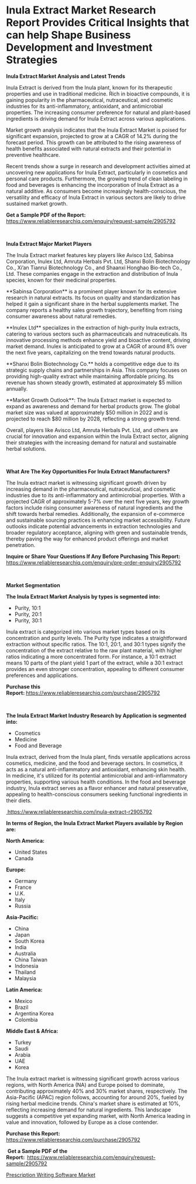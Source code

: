 <p><h1>Inula Extract Market Research Report Provides Critical Insights that can help Shape Business Development and Investment Strategies</h1></p><p><strong>Inula Extract Market Analysis and Latest Trends</strong></p>
<p><p>Inula Extract is derived from the Inula plant, known for its therapeutic properties and use in traditional medicine. Rich in bioactive compounds, it is gaining popularity in the pharmaceutical, nutraceutical, and cosmetic industries for its anti-inflammatory, antioxidant, and antimicrobial properties. The increasing consumer preference for natural and plant-based ingredients is driving demand for Inula Extract across various applications. </p><p>Market growth analysis indicates that the Inula Extract Market is poised for significant expansion, projected to grow at a CAGR of 14.2% during the forecast period. This growth can be attributed to the rising awareness of health benefits associated with natural extracts and their potential in preventive healthcare. </p><p>Recent trends show a surge in research and development activities aimed at uncovering new applications for Inula Extract, particularly in cosmetics and personal care products. Furthermore, the growing trend of clean labeling in food and beverages is enhancing the incorporation of Inula Extract as a natural additive. As consumers become increasingly health-conscious, the versatility and efficacy of Inula Extract in various sectors are likely to drive sustained market growth.</p></p>
<p><strong>Get a Sample PDF of the Report:&nbsp;</strong> <a href="https://www.reliableresearchiq.com/enquiry/request-sample/2905792?utm_campaign=3361&utm_medium=2&utm_source=Github&utm_content=ia&utm_term=12032025&utm_id=inula-extract">https://www.reliableresearchiq.com/enquiry/request-sample/2905792</a></p>
<p>&nbsp;</p>
<p><strong>Inula Extract Major Market Players</strong></p>
<p><p>The Inula Extract market features key players like Avisco Ltd, Sabinsa Corporation, Inulex Ltd, Amruta Herbals Pvt. Ltd, Shanxi Bolin Biotechnology Co., Xi’an Tianrui Biotechnology Co., and Shaanxi Honghao Bio-tech Co., Ltd. These companies engage in the extraction and distribution of Inula species, known for their medicinal properties.</p><p>**Sabinsa Corporation** is a prominent player known for its extensive research in natural extracts. Its focus on quality and standardization has helped it gain a significant share in the herbal supplements market. The company reports a healthy sales growth trajectory, benefiting from rising consumer awareness about natural remedies.</p><p>**Inulex Ltd** specializes in the extraction of high-purity Inula extracts, catering to various sectors such as pharmaceuticals and nutraceuticals. Its innovative processing methods enhance yield and bioactive content, driving market demand. Inulex is anticipated to grow at a CAGR of around 8% over the next five years, capitalizing on the trend towards natural products.</p><p>**Shanxi Bolin Biotechnology Co.** holds a competitive edge due to its strategic supply chains and partnerships in Asia. This company focuses on providing high-quality extract while maintaining affordable pricing. Its revenue has shown steady growth, estimated at approximately $5 million annually.</p><p>**Market Growth Outlook**: The Inula Extract market is expected to expand as awareness and demand for herbal products grow. The global market size was valued at approximately $50 million in 2022 and is projected to reach $80 million by 2028, reflecting a strong growth trend.</p><p>Overall, players like Avisco Ltd, Amruta Herbals Pvt. Ltd, and others are crucial for innovation and expansion within the Inula Extract sector, aligning their strategies with the increasing demand for natural and sustainable herbal solutions.</p></p>
<p>&nbsp;</p>
<p><strong>What Are The Key Opportunities For Inula Extract Manufacturers?</strong></p>
<p><p>The Inula extract market is witnessing significant growth driven by increasing demand in the pharmaceutical, nutraceutical, and cosmetic industries due to its anti-inflammatory and antimicrobial properties. With a projected CAGR of approximately 5-7% over the next five years, key growth factors include rising consumer awareness of natural ingredients and the shift towards herbal remedies. Additionally, the expansion of e-commerce and sustainable sourcing practices is enhancing market accessibility. Future outlooks indicate potential advancements in extraction technologies and broader regulatory acceptance, aligning with green and sustainable trends, thereby paving the way for enhanced product offerings and market penetration.</p></p>
<p><strong>Inquire or Share Your Questions If Any Before Purchasing This Report:</strong> <a href="https://www.reliableresearchiq.com/enquiry/pre-order-enquiry/2905792?utm_campaign=3361&utm_medium=2&utm_source=Github&utm_content=ia&utm_term=12032025&utm_id=inula-extract">https://www.reliableresearchiq.com/enquiry/pre-order-enquiry/2905792</a></p>
<p>&nbsp;</p>
<p><strong>Market Segmentation</strong></p>
<p><strong>The Inula Extract Market Analysis by types is segmented into:</strong></p>
<p><ul><li>Purity, 10:1</li><li>Purity, 20:1</li><li>Purity, 30:1</li></ul></p>
<p><p>Inula extract is categorized into various market types based on its concentration and purity levels. The Purity type indicates a straightforward extraction without specific ratios. The 10:1, 20:1, and 30:1 types signify the concentration of the extract relative to the raw plant material, with higher ratios indicating a more concentrated form. For instance, a 10:1 extract means 10 parts of the plant yield 1 part of the extract, while a 30:1 extract provides an even stronger concentration, appealing to different consumer preferences and applications.</p></p>
<p><strong>Purchase this Report:&nbsp;</strong><a href="https://www.reliableresearchiq.com/purchase/2905792?utm_campaign=3361&utm_medium=2&utm_source=Github&utm_content=ia&utm_term=12032025&utm_id=inula-extract">https://www.reliableresearchiq.com/purchase/2905792</a></p>
<p>&nbsp;</p>
<p><strong>The Inula Extract Market Industry Research by Application is segmented into:</strong></p>
<p><ul><li>Cosmetics</li><li>Medicine</li><li>Food and Beverage</li></ul></p>
<p><p>Inula extract, derived from the Inula plant, finds versatile applications across cosmetics, medicine, and the food and beverage sectors. In cosmetics, it acts as a natural anti-inflammatory and antioxidant, enhancing skin health. In medicine, it's utilized for its potential antimicrobial and anti-inflammatory properties, supporting various health conditions. In the food and beverage industry, Inula extract serves as a flavor enhancer and natural preservative, appealing to health-conscious consumers seeking functional ingredients in their diets.</p></p>
<p><a href="https://www.reliableresearchiq.com/inula-extract-r2905792?utm_campaign=3361&utm_medium=2&utm_source=Github&utm_content=ia&utm_term=12032025&utm_id=inula-extract">&nbsp;https://www.reliableresearchiq.com/inula-extract-r2905792</a></p>
<p><strong>In terms of Region, the Inula Extract Market Players available by Region are:</strong></p>
<p>
    <p> <strong> North America: </strong>
        <ul>
            <li>United States</li>
            <li>Canada</li>
        </ul>
        </p> 
    <p> <strong> Europe: </strong>
        <ul>
            <li>Germany</li>
            <li>France</li>
            <li>U.K.</li>
            <li>Italy</li>
            <li>Russia</li>
        </ul>
        </p> 
    <p> <strong> Asia-Pacific: </strong>
        <ul>
            <li>China</li>
            <li>Japan</li>
            <li>South Korea</li>
            <li>India</li>
            <li>Australia</li>
            <li>China Taiwan</li>
            <li>Indonesia</li>
            <li>Thailand</li>
            <li>Malaysia</li>
        </ul>
        </p> 
    <p> <strong> Latin America: </strong>
        <ul>
            <li>Mexico</li>
            <li>Brazil</li>
            <li>Argentina Korea</li>
            <li>Colombia</li>
        </ul>
        </p> 
    <p> <strong> Middle East & Africa: </strong>
        <ul>
            <li>Turkey</li>
            <li>Saudi</li>
            <li>Arabia</li>
            <li>UAE</li>
            <li>Korea</li>
        </ul>
    </p>
    </p>
<p><p>The Inula extract market is witnessing significant growth across various regions, with North America (NA) and Europe poised to dominate, contributing approximately 40% and 30% market shares, respectively. The Asia-Pacific (APAC) region follows, accounting for around 20%, fueled by rising herbal medicine trends. China's market share is estimated at 10%, reflecting increasing demand for natural ingredients. This landscape suggests a competitive yet expanding market, with North America leading in value and innovation, followed by Europe as a close contender.</p></p>
<p><strong>Purchase this Report: </strong><a href="https://www.reliableresearchiq.com/purchase/2905792?utm_campaign=3361&utm_medium=2&utm_source=Github&utm_content=ia&utm_term=12032025&utm_id=inula-extract">https://www.reliableresearchiq.com/purchase/2905792</a></p>
<p>&nbsp;<strong>Get a Sample PDF of the Report:&nbsp;&nbsp;</strong><a href="https://www.reliableresearchiq.com/enquiry/request-sample/2905792?utm_campaign=3361&utm_medium=2&utm_source=Github&utm_content=ia&utm_term=12032025&utm_id=inula-extract">https://www.reliableresearchiq.com/enquiry/request-sample/2905792</a></p>
<p><strong></strong></p>
<p><p><a href="https://github.com/sacmatidora/Market-Research-Report-List-1/blob/main/prescription-writing-software-market.md?utm_campaign=3361&utm_medium=2&utm_source=Github&utm_content=ia&utm_term=12032025&utm_id=inula-extract">Prescription Writing Software Market</a></p></p>